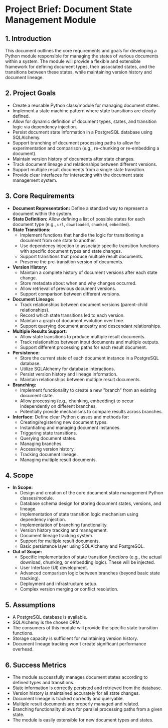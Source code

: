 # Project Brief: Document State Management Module

## 1. Introduction
This document outlines the core requirements and goals for developing a Python module responsible for managing the states of various documents within a system. The module will provide a flexible and extensible framework for defining document types, their associated states, and the transitions between these states, while maintaining version history and document lineage.

## 2. Project Goals
- Create a reusable Python class/module for managing document states.
- Implement a state machine pattern where state transitions are clearly defined.
- Allow for dynamic definition of document types, states, and transition logic via dependency injection.
- Persist document state information in a PostgreSQL database using SQLAlchemy.
- Support branching of document processing paths to allow for experimentation and comparison (e.g., re-chunking or re-embedding a document).
- Maintain version history of documents after state changes.
- Track document lineage and relationships between different versions.
- Support multiple result documents from a single state transition.
- Provide clear interfaces for interacting with the document state management system.

## 3. Core Requirements
- **Document Representation:** Define a standard way to represent a document within the system.
- **State Definition:** Allow defining a list of possible states for each document type (e.g., `url`, `downloaded`, `chunked`, `embedded`).
- **State Transitions:**
    - Implement functions that handle the logic for transitioning a document from one state to another.
    - Use dependency injection to associate specific transition functions with specific document types and state changes.
    - Support transitions that produce multiple result documents.
    - Preserve the pre-transition version of documents.
- **Version History:**
    - Maintain a complete history of document versions after each state change.
    - Store metadata about when and why changes occurred.
    - Allow retrieval of previous document versions.
    - Support comparison between different versions.
- **Document Lineage:**
    - Track relationships between document versions (parent-child relationships).
    - Record which state transitions led to each version.
    - Maintain a graph of document evolution over time.
    - Support querying document ancestry and descendant relationships.
- **Multiple Results Support:**
    - Allow state transitions to produce multiple result documents.
    - Track relationships between input documents and multiple outputs.
    - Support different processing paths for each result document.
- **Persistence:**
    - Store the current state of each document instance in a PostgreSQL database.
    - Utilize SQLAlchemy for database interactions.
    - Persist version history and lineage information.
    - Maintain relationships between multiple result documents.
- **Branching:**
    - Implement functionality to create a new "branch" from an existing document state.
    - Allow processing (e.g., chunking, embedding) to occur independently on different branches.
    - Potentially provide mechanisms to compare results across branches.
- **Interface:** Define clear Python classes and methods for:
    - Creating/registering new document types.
    - Instantiating and managing document instances.
    - Triggering state transitions.
    - Querying document states.
    - Managing branches.
    - Accessing version history.
    - Tracking document lineage.
    - Managing multiple result documents.

## 4. Scope
- **In Scope:**
    - Design and creation of the core document state management Python classes/module.
    - Database schema design for storing document states, versions, and lineage.
    - Implementation of state transition logic mechanism using dependency injection.
    - Implementation of branching functionality.
    - Version history tracking and management.
    - Document lineage tracking system.
    - Support for multiple result documents.
    - Basic persistence layer using SQLAlchemy and PostgreSQL.
- **Out of Scope:**
    - Specific implementation of state transition *functions* (e.g., the actual download, chunking, or embedding logic). These will be injected.
    - User Interface (UI) development.
    - Advanced comparison logic between branches (beyond basic state tracking).
    - Deployment and infrastructure setup.
    - Complex version merging or conflict resolution.

## 5. Assumptions
- A PostgreSQL database is available.
- SQLAlchemy is the chosen ORM.
- The consumers of this module will provide the specific state transition functions.
- Storage capacity is sufficient for maintaining version history.
- Document lineage tracking won't create significant performance overhead.

## 6. Success Metrics
- The module successfully manages document states according to defined types and transitions.
- State information is correctly persisted and retrieved from the database.
- Version history is maintained accurately for all state changes.
- Document lineage is tracked correctly and queryable.
- Multiple result documents are properly managed and related.
- Branching functionality allows for parallel processing paths from a given state.
- The module is easily extensible for new document types and states.
